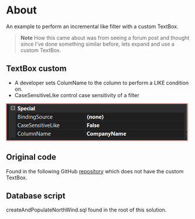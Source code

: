 ﻿# About

An example to perform an incremental like filter with a custom TextBox.

> **Note**
> How this came about was from seeing a forum post and thought since I've done something similar before, lets expand and use a custom TextBox.

## TextBox custom

- A developer sets ColumName to the column to perform a LIKE condition on.
- CaseSensitiveLike control case sensitivity of a filter

![Custom Props](assets/customProps.png)

## Original code

Found in the following GitHub [repository](https://github.com/karenpayneoregon/BindingSourceFiltering_C/tree/master) which does not have the custom TextBox.

## Database script

createAndPopulateNorthWind.sql found in the root of this solution.